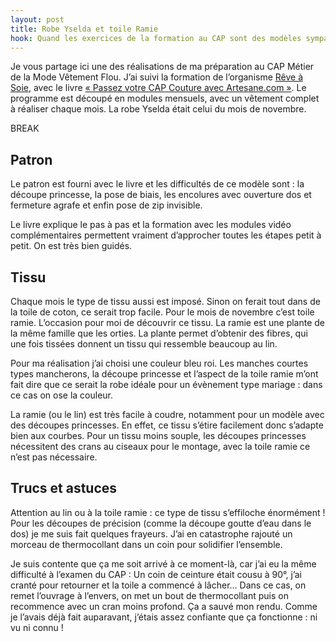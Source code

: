 ```yaml
---
layout: post
title: Robe Yselda et toile Ramie
hook: Quand les exercices de la formation au CAP sont des modèles sympas que tu peux réaliser à ta taille, on en profites bien entendu !
---
```


Je vous partage ici une des réalisations de ma préparation au CAP Métier de la Mode Vêtement Flou. J’ai suivi la formation de l’organisme [Rêve à Soie][1], avec le livre [« Passez votre CAP Couture avec Artesane.com »][2]. Le programme est découpé en modules mensuels, avec un vêtement complet à réaliser chaque mois. La robe Yselda était celui du mois de novembre. 


BREAK

## Patron

Le patron est fourni avec le livre et les difficultés de ce modèle sont : la découpe princesse, la pose de biais, les encolures avec ouverture dos et fermeture agrafe et enfin pose de zip invisible. 

Le livre explique le pas à pas et la formation avec les modules vidéo complémentaires permettent vraiment d’approcher toutes les étapes petit à petit. On est très bien guidés. 

## Tissu

Chaque mois le type de tissu aussi est imposé. Sinon on ferait tout dans de la toile de coton, ce serait trop facile. Pour le mois de novembre c’est toile ramie. L’occasion pour moi de découvrir ce tissu. La ramie est une plante de la même famille que les orties. La plante permet d’obtenir des fibres, qui une fois tissées donnent un tissu qui ressemble beaucoup au lin.

Pour ma réalisation j’ai choisi une couleur bleu roi. Les manches courtes types mancherons, la découpe princesse et l’aspect de la toile ramie m’ont fait dire que ce serait la robe idéale pour un évènement type mariage : dans ce cas on ose la couleur. 

La ramie (ou le lin) est très facile à coudre, notamment pour un modèle avec des découpes princesses. En effet, ce tissu s’étire facilement donc s’adapte bien aux courbes. Pour un tissu moins souple, les découpes princesses nécessitent des crans au ciseaux pour le montage, avec la toile ramie ce n’est pas nécessaire. 

## Trucs et astuces

Attention au lin ou à la toile ramie : ce type de tissu s’effiloche énormément ! Pour les découpes de précision (comme la découpe goutte d’eau dans le dos) je me suis fait quelques frayeurs. J’ai en catastrophe rajouté un morceau de thermocollant dans un coin pour solidifier l’ensemble. 

Je suis contente que ça me soit arrivé à ce moment-là, car j’ai eu la même difficulté à l’examen du CAP : Un coin de ceinture était cousu à 90°, j’ai cranté pour retourner et la toile a commencé à lâcher… Dans ce cas, on remet l’ouvrage à l’envers, on met un bout de thermocollant puis on recommence avec un cran moins profond. Ça a sauvé mon rendu. Comme je l’avais déjà fait auparavant, j’étais assez confiante que ça fonctionne : ni vu ni connu !



[1]:	https://reveasoie.fr/
[2]:	https://livre.fnac.com/a13502047/Christine-Charles-Passez-votre-CAP-couture-avec-Artesane-com






